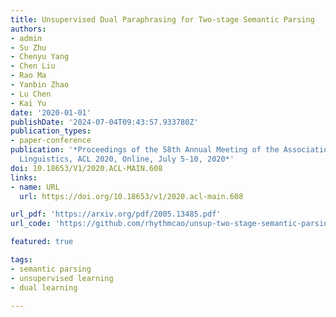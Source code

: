 ```yaml
---
title: Unsupervised Dual Paraphrasing for Two-stage Semantic Parsing
authors:
- admin
- Su Zhu
- Chenyu Yang
- Chen Liu
- Rao Ma
- Yanbin Zhao
- Lu Chen
- Kai Yu
date: '2020-01-01'
publishDate: '2024-07-04T09:43:57.933780Z'
publication_types:
- paper-conference
publication: '*Proceedings of the 58th Annual Meeting of the Association for Computational
  Linguistics, ACL 2020, Online, July 5-10, 2020*'
doi: 10.18653/V1/2020.ACL-MAIN.608
links:
- name: URL
  url: https://doi.org/10.18653/v1/2020.acl-main.608

url_pdf: 'https://arxiv.org/pdf/2005.13485.pdf'
url_code: 'https://github.com/rhythmcao/unsup-two-stage-semantic-parsing'

featured: true

tags:
- semantic parsing
- unsupervised learning
- dual learning

---
```


